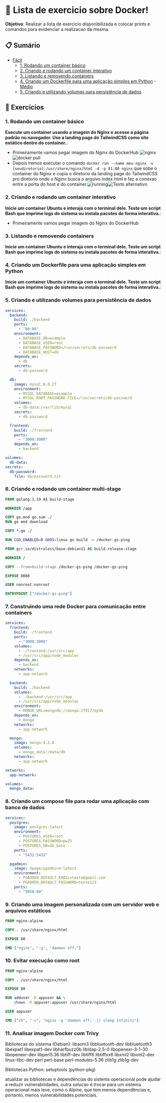 # 🚀 Lista de exercicio sobre Docker!

**Objetivo**: Realizar a lista de exercício disponibilizada e colocar prints e comandos para evidenciar a realizacao da mesma.

## 📋 Sumário
- [Fácil](#-facil)
  - [1. Rodando um container básico](#1-facil)
  - [2. Criando e rodando um container interativo](#2-facil)
  - [3. Listando e removendo containers](#3-facil)
  - [4. Criando um Dockerfile para uma aplicação simples em Python](#4-facil)
-[Médio](#-medio)
  - [5. Criando e utilizando volumes para persistência de dados](#5-medio)

## 🔧 Exercícios

### 1. Rodando um container básico
**Execute um container usando a imagem do Nginx e acesse a página padrão no 
navegador. Use a landing page do TailwindCSS como site estático dentro do 
container.**:  

- Primeiramente vamos pegar imagem do Nginx do DockerHub ![nginx](img/exe1/dockerHub.png) ![docker pull](img/exe1/dockerPull.png)
- Depois iremos executar o comando `docker run --name meu-nginx -v [seudiretorio]:/usr/share/nginx/html -d -p 81:80 nginx` que sobe o container do Nginx e copia o diretorio da landing page do TailwindCSS pro diretorio onde o Nginx busca o arquivo index.html e faz a conexao entre a porta do host e do container.![running](img/exe1/containerRunning.png)![Texto alternativo](img/exe1/pageDocker.png)

### 2. Criando e rodando um container interativo
**Inicie um container Ubuntu e interaja com o terminal dele. Teste um script Bash que 
imprime logs do sistema ou instala pacotes de forma interativa.**:  
- Primeiramente vamos pegar imagem do Nginx do DockerHub

### 3. Listando e removendo containers
**Inicie um container Ubuntu e interaja com o terminal dele. Teste um script Bash que 
imprime logs do sistema ou instala pacotes de forma interativa.**: 

### 4. Criando um Dockerfile para uma aplicação simples em Python
**Inicie um container Ubuntu e interaja com o terminal dele. Teste um script Bash que 
imprime logs do sistema ou instala pacotes de forma interativa.**: 

### 5. Criando e utilizando volumes para persistência de dados
```yaml
services:
  backend:
    build: ./backend
    ports:
      - "80:80"
    environment:
      - DATABASE_DB=example
      - DATABASE_USER=root
      - DATABASE_PASSWORD=/run/secrets/db-password  
      - DATABASE_HOST=db
    depends_on:
      - db
    secrets:
      - db-password

  db:
    image: mysql:8.0.27
    environment:
      - MYSQL_DATABASE=example
      - MYSQL_ROOT_PASSWORD_FILE=/run/secrets/db-password  
    volumes:
      - db-data:/var/lib/mysql  
    secrets:
      - db-password

  frontend:
    build: ./frontend
    ports:
      - "3000:3000"
    depends_on:
      - backend

volumes:
  db-data:
secrets:
  db-password:
    file: db/password.txt
```
### 6. Criando e rodando um container multi-stage
```Dockerfile
FROM golang:1.19 AS build-stage

WORKDIR /app

COPY go.mod go.sum ./
RUN go mod download

COPY *.go ./

RUN CGO_ENABLED=0 GOOS=linux go build -o /docker-gs-ping

FROM gcr.io/distroless/base-debian11 AS build-release-stage

WORKDIR /

COPY --from=build-stage /docker-gs-ping /docker-gs-ping

EXPOSE 8080

USER nonroot:nonroot

ENTRYPOINT ["/docker-gs-ping"]
```
### 7. Construindo uma rede Docker para comunicação entre containers

```yaml
services:
  frontend:
    build: ./frontend
    ports:
      - "3000:3000"
    volumes:
      - ./frontend:/usr/src/app
      - /usr/src/app/node_modules
    depends_on:
      - backend
    networks:
      - app-network

  backend:
    build: ./backend
    volumes:
      - ./backend:/usr/src/app
      - /usr/src/app/node_modules
    environment:
      - MONGO_URL=mongodb://mongo:27017/mydb
    depends_on:
      - mongo
    networks:
      - app-network

  mongo:
    image: mongo:4.2.0
    volumes:
      - mongo_data:/data/db
    networks:
      - app-network

networks:
  app-network:

volumes:
  mongo_data:
```
### 8. Criando um compose file para rodar uma aplicação com banco de dados
```yaml
services:
  postgres:
    image: postgres:latest
    environment:
      - POSTGRES_USER=root
      - POSTGRES_PASSWORD=pw23
      - POSTGRES_DB=db_base
    ports:
      - "5432:5432"

  pgadmin:
    image: dpage/pgadmin4:latest
    environment:
      - PGADMIN_DEFAULT_EMAIL=teste@gmail.com
      - PGADMIN_DEFAULT_PASSWORD=teste123
    ports:
      - "5050:80"
```
### 9. Criando uma imagem personalizada com um servidor web e arquivos estáticos
```Dockerfile
FROM nginx:alpine

COPY . /usr/share/nginx/html

EXPOSE 80

CMD ["nginx", "-g", "daemon off;"]
```
### 10. Evitar execução como root
```Dockerfile
FROM nginx:alpine

COPY . /usr/share/nginx/html

EXPOSE 80

RUN adduser -D appuser && \
    chown -R appuser:appuser /usr/share/nginx/html

USER appuser

CMD ["sh", "-c", "nginx -g 'daemon off;' || sleep infinity"]
```
### 11. Analisar imagem Docker com Trivy

Bibliotecas do sistema (Debian):
libaom3
libbluetooth-dev
libbluetooth3
libexpat1
libexpat1-dev
libharfbuzz0b
libldap-2.5-0
libopenexr-3-1-30
libopenexr-dev
libperl5.36
libtiff-dev
libtiff6
libtiffxx6
libxml2
libxml2-dev
linux-libc-dev
perl
perl-base
perl-modules-5.36
zlib1g
zlib1g-dev

Bibliotecas Python:
setuptools (python-pkg)


atualizar as bibliotecas e dependências do sistema operacional pode ajudar a reduzir vulnerabilidades, outra solucao é trocar para um sistema operacional mais leve, como o Alpine, que tem menos dependências e, portanto, menos vulnerabilidades potenciais.
